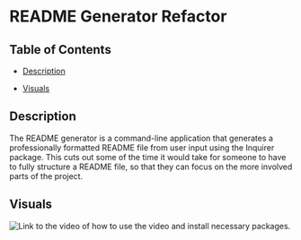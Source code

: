 # README Generator Refactor

## Table of Contents

* [Description](#description)

* [Visuals](#visuals)

## Description 

The README generator is a command-line application that generates a professionally formatted README file from user input using the Inquirer package. This cuts out some of the time it would take for someone to have to fully structure a README file, so that they can focus on the more involved parts of the project.

## Visuals 

![Link to the video of how to use the video and install necessary packages.]()

